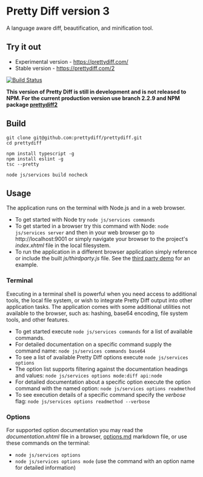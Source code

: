 # Pretty Diff version 3
A language aware diff, beautification, and minification tool.

## Try it out

* Experimental version - https://prettydiff.com/
* Stable version - https://prettydiff.com/2

[![Build Status](https://semaphoreci.com/api/v1/prettydiff/prettydiff/branches/3-0-0/badge.svg)](https://semaphoreci.com/prettydiff/prettydiff)

**This version of Pretty Diff is still in development and is not released to NPM.  For the current production version use branch 2.2.9 and NPM package [prettydiff2](https://www.npmjs.com/package/prettydiff2)**

## Build

```
git clone git@github.com:prettydiff/prettydiff.git
cd prettydiff

npm install typescript -g
npm install eslint -g
tsc --pretty

node js/services build nocheck
```

## Usage
The application runs on the terminal with Node.js and in a web browser.

* To get started with Node try `node js/services commands`
* To get started in a browser try this command with Node: `node js/services server` and then in your web browser go to http://localhost:9001 or simply navigate your browser to the project's *index.xhtml* file in the local filesystem.
* To run the application in a different browser application simply reference or include the built *js/thirdparty.js* file. See the [third party demo](thirdparty.md) for an example.

### Terminal
Executing in a terminal shell is powerful when you need access to additional tools, the local file system, or wish to integrate Pretty Diff output into other application tasks.  The application comes with some additional utilities not available to the browser, such as: hashing, base64 encoding, file system tools, and other features.

* To get started execute `node js/services commands` for a list of available commands.
* For detailed documentation on a specific command supply the command name: `node js/services commands base64`
* To see a list of available Pretty Diff options execute `node js/services options`
* The option list supports filtering against the documentation headings and values: `node js/services options mode:diff api:node`
* For detailed documentation about a specific option execute the option command with the named option: `node js/services options readmethod`
* To see execution details of a specific command specify the *verbose* flag: `node js/services options readmethod --verbose`

### Options
For supported option documentation you may read the *documentation.xhtml* file in a browser, [options.md](options.md) markdown file, or use these commands on the terminal:

* `node js/services options`
* `node js/services options mode` (use the command with an option name for detailed information)